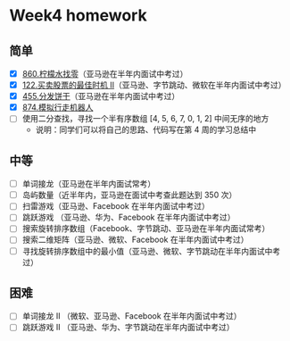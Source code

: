 # Week4 homework

## 简单

* [x] [860.柠檬水找零](https://leetcode-cn.com/problems/lemonade-change/description/)（亚马逊在半年内面试中考过）
* [x] [122.买卖股票的最佳时机 II](https://leetcode-cn.com/problems/best-time-to-buy-and-sell-stock-ii/description/)（亚马逊、字节跳动、微软在半年内面试中考过）
* [x] [455.分发饼干](https://leetcode-cn.com/problems/assign-cookies/description/)（亚马逊在半年内面试中考过）
* [x] [874.模拟行走机器人](https://leetcode-cn.com/problems/walking-robot-simulation/description/)
* [ ] 使用二分查找，寻找一个半有序数组 [4, 5, 6, 7, 0, 1, 2] 中间无序的地方
  * 说明：同学们可以将自己的思路、代码写在第 4 周的学习总结中

## 中等

* [ ] 单词接龙（亚马逊在半年内面试常考）
* [ ] 岛屿数量（近半年内，亚马逊在面试中考查此题达到 350 次）
* [ ] 扫雷游戏（亚马逊、Facebook 在半年内面试中考过）
* [ ] 跳跃游戏 （亚马逊、华为、Facebook 在半年内面试中考过）
* [ ] 搜索旋转排序数组（Facebook、字节跳动、亚马逊在半年内面试常考）
* [ ] 搜索二维矩阵（亚马逊、微软、Facebook 在半年内面试中考过）
* [ ] 寻找旋转排序数组中的最小值（亚马逊、微软、字节跳动在半年内面试中考过）

## 困难

* [ ] 单词接龙 II （微软、亚马逊、Facebook 在半年内面试中考过）
* [ ] 跳跃游戏 II （亚马逊、华为、字节跳动在半年内面试中考过）
